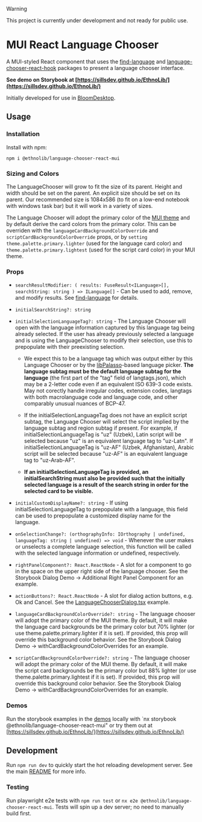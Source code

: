 > [!warning]
> This project is currently under development and not ready for public use.

# MUI React Language Chooser

A MUI-styled React component that uses the [find-language](../../common/find-language/README.md) and [language-chooser-react-hook](../common/language-chooser-react-hook/README.md) packages to present a language chooser interface.

**See demo on Storybook at [https://sillsdev.github.io/EthnoLib/](https://sillsdev.github.io/EthnoLib/)**

Initially developed for use in [BloomDesktop](https://github.com/BloomBooks/BloomDesktop).

## Usage

### Installation

Install with npm:

```
npm i @ethnolib/language-chooser-react-mui
```

### Sizing and Colors

The LanguageChooser will grow to fit the size of its parent. Height and width should be set on the parent. An explicit size should be set on its parent. Our recommended size is 1084x586 (to fit on a low-end notebook with windows task bar) but it will work in a variety of sizes.

The Language Chooser will adopt the primary color of the [MUI theme](https://mui.com/material-ui/customization/theming/) and by default derive the card colors from the primary color. This can be overriden with the `languageCardBackgroundColorOverride` and `scriptCardBackgroundColorOverride` props, or by `setting theme.palette.primary.lighter` (used for the language card color) and `theme.palette.primary.lightest` (used for the script card color) in your MUI theme.

### Props

- `searchResultModifier: (
  results: FuseResult<ILanguage>[],
  searchString: string
) => ILanguage[]` - Can be used to add, remove, and modify results. See [find-language](../../common/find-language/README.md) for details.
- `initialSearchString?: string`
- `initialSelectionLanguageTag?: string` - The Language Chooser will open with the language information captured by this language tag being already selected. If the user has already previously selected a language and is using the LanguageChooser to modify their selection, use this to prepopulate with their preexisting selection.

  - We expect this to be a language tag which was output either by this Language Chooser or by the [libPalasso](https://github.com/sillsdev/libpalaso)-based language picker. **The language subtag must be the default language subtag for the language** (the first part of the "tag" field of langtags.json), which may be a 2-letter code even if an equivalent ISO 639-3 code exists. May not corectly handle irregular codes, extension codes, langtags with both macrolanguage code and language code, and other comparably unusual nuances of BCP-47.

  - If the initialSelectionLanguageTag does not have an explicit script subtag, the Language Chooser will select the script implied by the language subtag and region subtag if present. For example, if initialSelectionLanguageTag is "uz" (Uzbek), Latin script will be selected because "uz" is an equivalent language tag to "uz-Latn". If initialSelectionLanguageTag is "uz-AF" (Uzbek, Afghanistan), Arabic script will be selected because "uz-AF" is an equivalent language tag to "uz-Arab-AF".

  - **If an initialSelectionLanguageTag is provided, an initialSearchString must also be provided such that the initially selected language is a result of the search string in order for the selected card to be visible.**

- `initialCustomDisplayName?: string` - If using initialSelectionLanguageTag to prepopulate with a language, this field can be used to prepopulate a customized display name for the language.
- `onSelectionChange?: (orthographyInfo: IOrthography | undefined, languageTag: string | undefined) => void` - Whenever the user makes or unselects a complete language selection, this function will be called with the selected language information or undefined, respectively.
- `rightPanelComponent?: React.ReactNode` - A slot for a component to go in the space on the upper right side of the language chooser. See the Storybook Dialog Demo -> Additional Right Panel Component for an example.
- `actionButtons?: React.ReactNode` - A slot for dialog action buttons, e.g. Ok and Cancel. See the [LanguageChooserDialog.tsx](./src/demos/LanguageChooserDialog.tsx) example.
- `languageCardBackgroundColorOverride?: string` - The language chooser will adopt the primary color of the MUI theme. By default, it will make the language card backgrounds be the primary color but 70% lighter (or use theme.palette.primary.lighter if it is set). If provided, this prop will override this background color behavior. See the Storybook Dialog Demo -> withCardBackgroundColorOverrides for an example.
- `scriptCardBackgroundColorOverride?: string` - The language chooser will adopt the primary color of the MUI theme. By default, it will make the script card backgrounds be the primary color but 88% lighter (or use theme.palette.primary.lightest if it is set). If provided, this prop will override this background color behavior. See the Storybook Dialog Demo -> withCardBackgroundColorOverrides for an example.

### Demos

Run the storybook examples in the [demos](./src/demos/) locally with `nx storybook @ethnolib/language-chooser-react-mui" or try them out at [https://sillsdev.github.io/EthnoLib/](https://sillsdev.github.io/EthnoLib/)

## Development

Run `npm run dev` to quickly start the hot reloading development server. See the main [README](../../../../README.md) for more info.

### Testing

Run playwright e2e tests with `npm run test` or `nx e2e @ethnolib/language-chooser-react-mui`. Tests will spin up a dev server; no need to manually build first.

